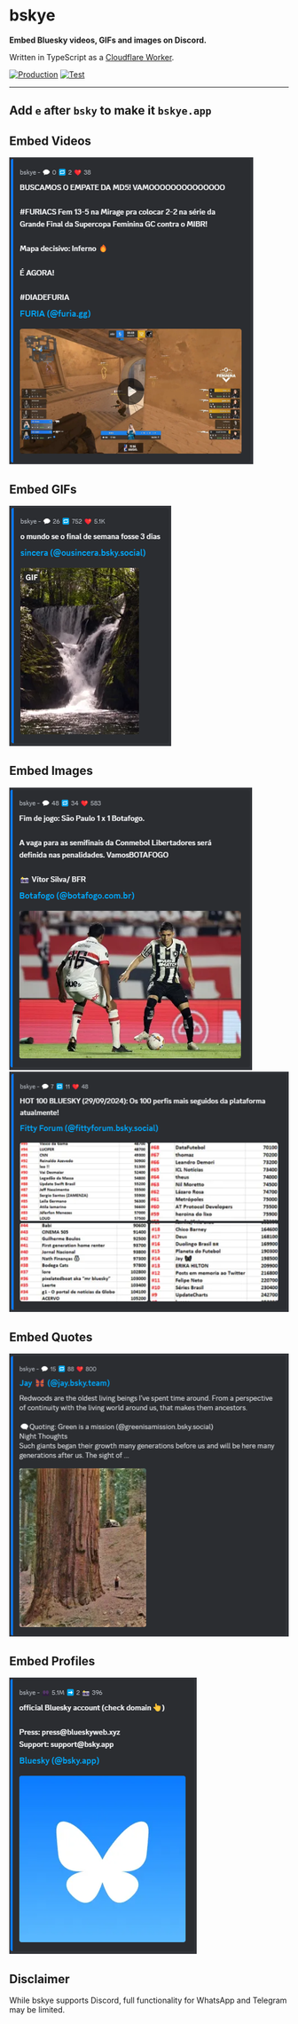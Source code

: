 # bskye

**Embed Bluesky videos, GIFs and images on Discord.**

Written in TypeScript as a [Cloudflare Worker](https://workers.cloudflare.com/).

[![Production](https://github.com/FerroEduardo/bskye/actions/workflows/deploy-production.yaml/badge.svg)](https://github.com/FerroEduardo/bskye/actions/workflows/deploy-production.yaml)
[![Test](https://github.com/FerroEduardo/bskye/actions/workflows/test.yaml/badge.svg)](https://github.com/FerroEduardo/bskye/actions/workflows/test.yaml)

----

## Add `e` after `bsky` to make it `bskye.app`

## Embed Videos

![Video Embed Example](/.docs/embed-example/video.png)

## Embed GIFs

![GIF Embed Example](/.docs/embed-example/gif.png)

## Embed Images

![Single Image Embed Example](/.docs/embed-example/single-image.png)
![Multiple Images Embed Example](/.docs/embed-example/multiple-images.png)

## Embed Quotes

![Profile Embed Example](/.docs/embed-example/quote.png)

## Embed Profiles

![Profile Embed Example](/.docs/embed-example/profile.png)

## Disclaimer

While bskye supports Discord, full functionality for WhatsApp and Telegram may be limited.